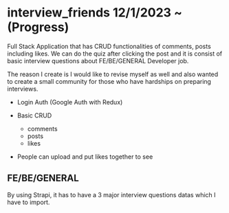# interview_friends 12/1/2023 ~ (Progress)

Full Stack Application that has CRUD functionalities of comments, posts including likes.
We can do the quiz after clicking the post and it is consist of basic interview questions about FE/BE/GENERAL Developer job.

The reason I create is I would like to revise myself as well and also wanted to create a small community for those who have hardships on preparing interviews.

- Login Auth (Google Auth with Redux)
- Basic CRUD 
  - comments
  - posts
  - likes
  
- People can upload and put likes together to see 

## FE/BE/GENERAL

By using Strapi, it has to have a 3 major interview questions datas which I have to import.
